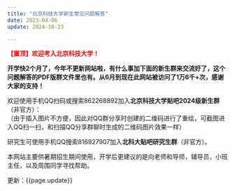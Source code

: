 ```yaml
---
title: "北京科技大学新生常见问题解答"
date: 2023-04-06
update: 2024-10-23

---
```


<script type="text/javascript">
    var h1=document.getElementsByTagName("h1");
    var a1=h1[0].getElementsByTagName("a");
    a1[0].innerHTML="北科新生常见问题解答";
</script>
<button id="topBtn" title="回顶部" style="display:none;" onclick="topFunction()">返回顶部</button>

**<font color=red>【置顶】欢迎考入北京科技大学！</font>**

**开学快2个月了，今年不更新网站啦，有什么事加下面的新生群来交流好了，这个问题解答的PDF版群文件里也有。从6月到现在此网站被访问了1万6千+次，感谢大家的支持！**

欢迎使用手机QQ扫码或搜索862268892加入**北京科技大学贴吧2024级新生群**（非官方）：<br>
（由于插入图片不方便，因此对QQ群分享时创建的二维码进行了重绘，可截图进入QQ扫一扫，和扫描QQ分享群聊时生成的二维码图片效果一样）

<canvas id="canvas1"></canvas>

研究生可使用手机QQ搜索816927907加入**北科大贴吧研究生群**（非官方）。

本网站主要供暑期招生期间使用，开学后更建议的是向老师和导师，辅导员，小班主任，以及周围同学寻找帮助。

更新：{{page.update}}

<link type="text/css" rel="stylesheet" href="./localstyle.css"/>
<script type='text/javascript' src='./localscript.js'></script>
